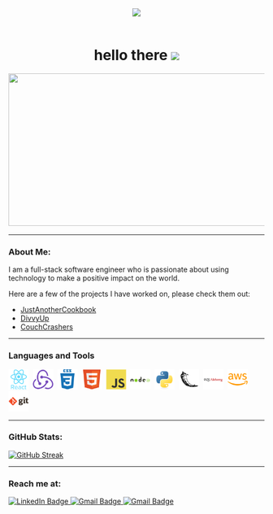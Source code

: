 <div id="header" align="center">
  <img src="https://media.giphy.com/media/2IudUHdI075HL02Pkk/giphy.gif" width="300"/>
  <div>
    <img src="https://komarev.com/ghpvc/?username=your-github-Nick-Arakaki&style=flat-square&color=blue" alt=""/>
  </div>
  <h1>
    hello there
    <img src="https://media.giphy.com/media/hvRJCLFzcasrR4ia7z/giphy.gif" width="30px"/>
  </h1>
</div>

<div align="center">
  <img src="https://media.giphy.com/media/dWesBcTLavkZuG35MI/giphy.gif" width="600" height="300"/>
</div>

---

### About Me:
I am a full-stack software engineer who is passionate about using technology to make a positive impact on the world.

Here are a few of the projects I have worked on, please check them out:

* [JustAnotherCookbook](https://justanothercookbook.onrender.com)
* [DivvyUp](https://divvyup.onrender.com)
* [CouchCrashers](https://couchcrashers.onrender.com)

---

### Languages and Tools
<div>
  <img src="https://github.com/devicons/devicon/blob/master/icons/react/react-original-wordmark.svg" title="React" alt="React" width="40" height="40"/>&nbsp;
  <img src="https://github.com/devicons/devicon/blob/master/icons/redux/redux-original.svg" title="Redux" alt="Redux " width="40" height="40"/>&nbsp;
  <img src="https://github.com/devicons/devicon/blob/master/icons/css3/css3-plain-wordmark.svg"  title="CSS3" alt="CSS" width="40" height="40"/>&nbsp;
  <img src="https://github.com/devicons/devicon/blob/master/icons/html5/html5-original.svg" title="HTML5" alt="HTML" width="40" height="40"/>&nbsp;
  <img src="https://github.com/devicons/devicon/blob/master/icons/javascript/javascript-original.svg" title="JavaScript" alt="JavaScript" width="40" height="40"/>&nbsp;
  <img src="https://github.com/devicons/devicon/blob/master/icons/nodejs/nodejs-original-wordmark.svg" title="NodeJS" alt="NodeJS" width="40" height="40"/>&nbsp;
  <img src="https://raw.githubusercontent.com/devicons/devicon/1119b9f84c0290e0f0b38982099a2bd027a48bf1/icons/python/python-original.svg" title="Python" alt="Python" width="40" height="40"/>&nbsp;
  <img src="https://raw.githubusercontent.com/devicons/devicon/1119b9f84c0290e0f0b38982099a2bd027a48bf1/icons/flask/flask-original.svg" title="Flask" alt="Flask" width="40" height="40"/>&nbsp;
  <img src="https://raw.githubusercontent.com/devicons/devicon/1119b9f84c0290e0f0b38982099a2bd027a48bf1/icons/sqlalchemy/sqlalchemy-original-wordmark.svg" title="SQLAlchemy" alt="SQLAlchemy" width="40" height="40"/>&nbsp;
  <img src="https://github.com/devicons/devicon/blob/master/icons/amazonwebservices/amazonwebservices-plain-wordmark.svg" title="AWS" alt="AWS" width="40" height="40"/>&nbsp;
  <img src="https://github.com/devicons/devicon/blob/master/icons/git/git-original-wordmark.svg" title="Git" **alt="Git" width="40" height="40"/>
</div>

---
### GitHub Stats:
[![GitHub Streak](http://github-readme-streak-stats.herokuapp.com?user=NickArakaki&theme=dark&background=000000)](https://git.io/streak-stats)

---

### Reach me at:
<div id="badges">
    <a href="https://www.linkedin.com/in/nicholas-arakaki-10aa66149/">
      <img src="https://img.shields.io/badge/LinkedIn-blue?style=for-the-badge&logo=linkedin&logoColor=white" alt="LinkedIn Badge"/>
    </a>
    <a href="mailto:nicholas.w.arakaki@gmail.com">
      <img src="https://img.shields.io/badge/Gmail-D14836?style=for-the-badge&logo=gmail&logoColor=white" alt="Gmail Badge"/>
    </a>
    <a href="https://wellfound.com/u/nicholas-arakaki">
      <img src="https://img.shields.io/badge/AngelList-%23D4D4D4.svg?style=for-the-badge&logo=AngelList&logoColor=black" alt="Gmail Badge"/>
    </a>
</div>
